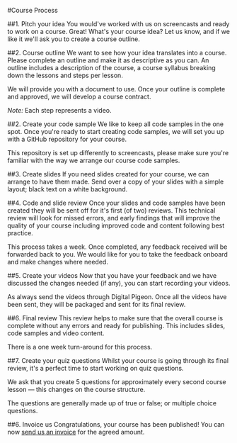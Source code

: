 #Course Process

##1. Pitch your idea
You would've worked with us on screencasts and ready to work on a course. Great! What's your course idea? Let us know, and if we like it we'll ask you to create a course outline. 

##2. Course outline
We want to see how your idea translates into a course. Please complete an outline and make it as descriptive as you can. An outline includes a description of the course, a course syllabus breaking down the lessons and steps per lesson. 

We will provide you with a document to use. Once your outline is complete and approved, we will develop a course contract.

*Note:* Each step represents a video. 

##2. Create your code sample
We like to keep all code samples in the one spot. Once you're ready to start creating code samples, we will set you up with a GitHub repository for your course. 

This repository is set up differently to screencasts, please make sure you're familiar with the way we arrange our course code samples.

##3. Create slides
If you need slides created for your course, we can arrange to have them made. Send over a copy of your slides with a simple layout; black text on a white background. 

##4. Code and slide review
Once your slides and code samples have been created they will be sent off for it's first (of two) reviews. This technical review will look for missed errors, and early findings that will improve the quality of your course including improved code and content following best practice.

This process takes a week. Once completed, any feedback received will be forwarded back to you. We would like for you to take the feedback onboard and make changes where needed.

##5. Create your videos
Now that you have your feedback and we have discussed the changes needed (if any), you can start recording your videos. 

As always send the videos through Digital Pigeon. Once all the videos have been sent, they will be packaged and sent for its final review. 

##6. Final review
This review helps to make sure that the overall course is complete without any errors and ready for publishing. This includes slides, code samples and video content.  

There is a one week turn-around for this process.

##7. Create your quiz questions
Whilst your course is going through its final review, it's a perfect time to start working on quiz questions. 

We ask that you create 5 questions for approximately every second course lesson — this changes on the course structure. 

The questions are generally made up of true or false; or multiple choice questions. 

##6. Invoice us
Congratulations, your course has been published! You can now [send us an invoice](https://github.com/learnable-content/contributor-documentation/blob/master/Contributors/Invoicing.md) for the agreed amount.
